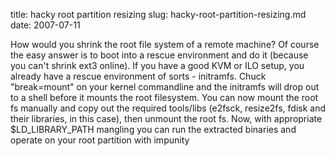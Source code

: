 title: hacky root partition resizing
slug: hacky-root-partition-resizing.md
date: 2007-07-11


How would you shrink the root file system of a remote machine? Of course the easy answer is to boot into a rescue environment and do it (because you can't shrink ext3 online).
If you have a good KVM or ILO setup, you already have a rescue environment of sorts - initramfs.
Chuck "break=mount" on your kernel commandline and the initramfs will drop out to a shell before it mounts the root filesystem. You can now mount the root fs manually and copy out the required tools/libs (e2fsck, resize2fs, fdisk and their libraries, in this case), then unmount the root fs.
Now, with appropriate $LD\_LIBRARY\_PATH mangling you can run the extracted binaries and operate on your root partition with impunity
